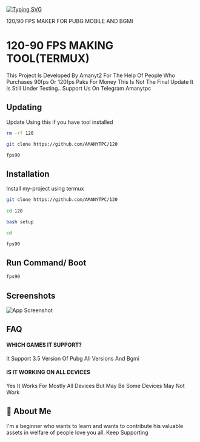 [![Typing SVG](https://readme-typing-svg.herokuapp.com?font=Press+Start+2P&size=40&duration=2000&pause=500&color=00FF00&center=true&vCenter=true&width=1000&height=70&lines=AMANYT+FPS+UNLOCKER)](https://git.io/typing-svg)

120/90 FPS MAKER FOR PUBG MOBILE AND BGMI

# 120-90 FPS MAKING TOOL(TERMUX)

This Project Is Developed By Amanyt2 For The Help Of People Who Purchases 90fps Or 120fps Paks For Money This Is Not The Final Update It Is Still Under Testing.. Support Us On Telegram Amanytpc

## Updating

Update Using this if you have tool installed

```bash
rm -rf 120

git clone https://github.com/AMANYTPC/120

fps90
```

## Installation

Install my-project using termux

```bash
git clone https://github.com/AMANYTPC/120
 
cd 120

bash setup

cd

fps90
```
    
## Run Command/ Boot

```bash
fps90

```


## Screenshots

![App Screenshot](https://firebasestorage.googleapis.com/v0/b/lfx-tool-pro.appspot.com/o/Screenshot_2024-10-03-11-48-04-281_com.termux-edit.jpg?alt=media&token=2681c3ed-26c6-445e-9828-4cd06ebaedae)


## FAQ

#### WHICH GAMES IT SUPPORT?

It Support 3.5 Version Of Pubg All Versions And Bgmi

#### IS IT WORKING ON ALL DEVICES

Yes It Works For Mostly All Devices But May Be Some Devices May Not Work


## 🚀 About Me
I'm a beginner who wants to learn and wants to contribute his valuable assets in welfare of people love you all. Keep Supporting

